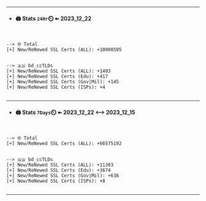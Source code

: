 

---
- #### 🖨️ **Stats** `24Hr`⏲️ ➼ 2023_12_22
```console


--> 🌐 Total
[+] New/ReNewed SSL Certs (ALL): +10008505


--> 🇧🇩 bd_ccTLDs
[+] New/ReNewed SSL Certs (ALL): +1493
[+] New/ReNewed SSL Certs (Edu): +417
[+] New/ReNewed SSL Certs (Gov|Mil): +145
[+] New/ReNewed SSL Certs (ISPs): +4


```

---
- #### 🖨️ **Stats** `7Days`⏲️ ➼ 2023_12_22 <--> 2023_12_15
```console


--> 🌐 Total
[+] New/ReNewed SSL Certs (ALL): +66575192


--> 🇧🇩 bd_ccTLDs
[+] New/ReNewed SSL Certs (ALL): +11303
[+] New/ReNewed SSL Certs (Edu): +3674
[+] New/ReNewed SSL Certs (Gov|Mil): +636
[+] New/ReNewed SSL Certs (ISPs): +8


```

---

